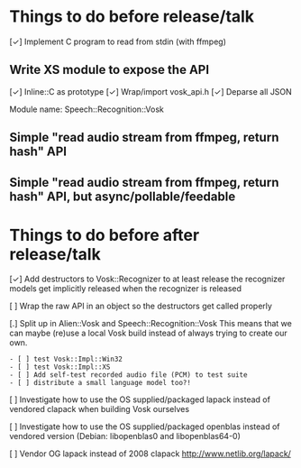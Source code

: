 # Things to do before release/talk

[✓] Implement C program to read from stdin (with ffmpeg)

## Write XS module to expose the API

[✓] Inline::C as prototype
[✓] Wrap/import vosk_api.h
[✓] Deparse all JSON

Module name: Speech::Recognition::Vosk

## Simple "read audio stream from ffmpeg, return hash" API

## Simple "read audio stream from ffmpeg, return hash" API, but async/pollable/feedable

# Things to do before after release/talk

[✓] Add destructors to Vosk::Recognizer to at least release the recognizer
    models get implicitly released when the recognizer is released

[ ] Wrap the raw API in an object so the destructors get called properly

[.] Split up in Alien::Vosk and Speech::Recognition::Vosk
    This means that we can maybe (re)use a local Vosk build instead of always
    trying to create our own.

    - [ ] test Vosk::Impl::Win32
    - [ ] test Vosk::Impl::XS
    - [ ] Add self-test recorded audio file (PCM) to test suite
    - [ ] distribute a small language model too?!

[ ] Investigate how to use the OS supplied/packaged lapack instead of vendored
    clapack when building Vosk ourselves

[ ] Investigate how to use the OS supplied/packaged openblas instead of
    vendored version (Debian: libopenblas0 and libopenblas64-0)

[ ] Vendor OG lapack instead of 2008 clapack
    http://www.netlib.org/lapack/
